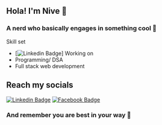 ## Hola! I'm Nive 🤞
### A nerd who basically engages in something cool 🦾
Skill set
* [![Linkedin Badge](https://img.shields.io/badge/C-00599C?style=for-the-badge&logo=c&logoColor=white)]
Working on
* Programming/ DSA
* Full stack web development
## Reach my socials
[![Linkedin Badge](https://img.shields.io/badge/LinkedIn-0077B5?style=for-the-badge&logo=linkedin&logoColor=white)](https://www.linkedin.com/in/nivedha-vijayakumar-5185b1224/)
[![Facebook Badge](https://img.shields.io/badge/Facebook-1877F2?style=for-the-badge&logo=facebook&logoColor=white)](https://www.facebook.com/profile.php?id=100074261173701)
### And remember you are best in your way 🌈




